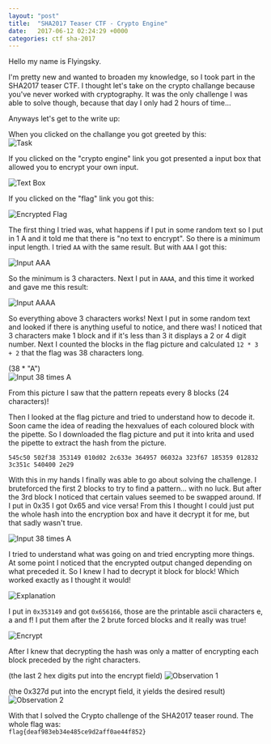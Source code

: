 ```yaml
---
layout: "post"
title:  "SHA2017 Teaser CTF - Crypto Engine"
date:   2017-06-12 02:24:29 +0000
categories: ctf sha-2017
---
```


Hello my name is Flyingsky.

I'm pretty new and wanted to broaden my knowledge, so I took part in the SHA2017 teaser CTF.
I thought let's take on the crypto challange because you've never worked with cryptography.
It was the only challenge I was able to solve though, because that day I only had 2 hours of time...

Anyways let's get to the write up:

When you clicked on the challange you got greeted by this:  
![Task](/{{site.baseurl}}/assets/ctf/cryptoEngine/task.png)

If you clicked on the "crypto engine" link you got presented a input box that allowed you to encrypt your own input.  

![Text Box](/{{site.baseurl}}/assets/ctf/cryptoEngine/box.png)

If you clicked on the "flag" link you got this:  

![Encrypted Flag](/{{site.baseurl}}/assets/ctf/cryptoEngine/encFlag.png)

The first thing I tried was, what happens if I put in some random text so I put in 1 A and it told me that there is "no text to encrypt". So there is a minimum input length.
I tried `AA` with the same result. But with `AAA` I got this:  

![Input AAA](/{{site.baseurl}}/assets/ctf/cryptoEngine/aaa.png)

So the minimum is 3 characters. Next I put in `AAAA`, and this time it worked and gave me this result:  

![Input AAAA](/{{site.baseurl}}/assets/ctf/cryptoEngine/aaaa.png)

So everything above 3 characters works! Next I put in some random text and looked if there is anything useful to notice, and there was! I noticed that 3 characters make 1 block and if it's less than 3 it displays a 2 or 4 digit number.
Next I counted the blocks in the flag picture and calculated `12 * 3 + 2` that the flag was 38 characters long.

(38 * "A")  
![Input 38 times A](/{{site.baseurl}}/assets/ctf/cryptoEngine/38a.png)

From this picture I saw that the pattern repeats every 8 blocks (24 characters)!

Then I looked at the flag picture and tried to understand how to decode it. Soon came the idea of reading the hexvalues of each coloured block with the pipette. So I downloaded the flag picture and put it into krita and used the pipette to extract the hash from the picture.

`545c50 502f38 353149 010d02 2c633e 364957 06032a 323f67 185359 012832 3c351c 540400 2e29`

With this in my hands I finally was able to go about solving the challenge. I bruteforced the first 2 blocks to try to find a pattern... with no luck.
But after the 3rd block I noticed that certain values seemed to be swapped around. If I put in 0x35 I got 0x65 and vice versa!
From this I thought I could just put the whole hash into the encryption box and have it decrypt it for me, but that sadly wasn't true.  

![Input 38 times A](/{{site.baseurl}}/assets/ctf/cryptoEngine/fullhash-encryption-wrong.png)

I tried to understand what was going on and tried encrypting more things. At some point I noticed that the encrypted output changed depending on what preceded it. So I knew I had to decrypt it block for block! Which worked exactly as I thought it would!

![Explanation](/{{site.baseurl}}/assets/ctf/cryptoEngine/explanation.png)

I put in `0x353149` and got `0x656166`, those are the printable ascii characters e, a and f! I put them after the 2 brute forced blocks and it really was true!

![Encrypt](/{{site.baseurl}}/assets/ctf/cryptoEngine/encrypt.png)

After I knew that decrypting the hash was only a matter of encrypting each block preceded by the right characters.

(the last 2 hex digits put into the encrypt field)
![Observation 1](/{{site.baseurl}}/assets/ctf/cryptoEngine/observation1.png)

(the 0x327d put into the encrypt field, it yields the desired result)
![Observation 2](/{{site.baseurl}}/assets/ctf/cryptoEngine/observation2-2.png)

With that I solved the Crypto challenge of the SHA2017 teaser round.
The whole flag was:  
`flag{deaf983eb34e485ce9d2aff0ae44f852}`